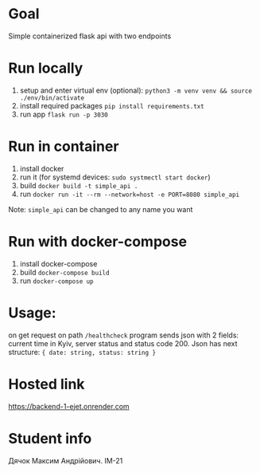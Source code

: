 # Goal
Simple containerized flask api with two endpoints

# Run locally
1. setup and enter virtual env (optional): `python3 -m venv venv && source ./env/bin/activate`
2. install required packages `pip install requirements.txt`
3. run app `flask run -p 3030`

# Run in container
1. install docker
2. run it (for systemd devices: `sudo systmectl start docker`)
3. build `docker build -t simple_api .`
4. run `docker run -it --rm --network=host -e PORT=8080 simple_api`

Note: `simple_api` can be changed to any name you want

# Run with docker-compose
1. install docker-compose
2. build `docker-compose build`
3. run `docker-compose up`

# Usage:
on get request on path `/healthcheck` program sends json with 2 fields: current time in Kyiv, server status and status code 200. Json has next structure: `{ date: string, status: string }`

# Hosted link
https://backend-1-ejet.onrender.com

# Student info
Дячок Максим Андрійович. ІМ-21
